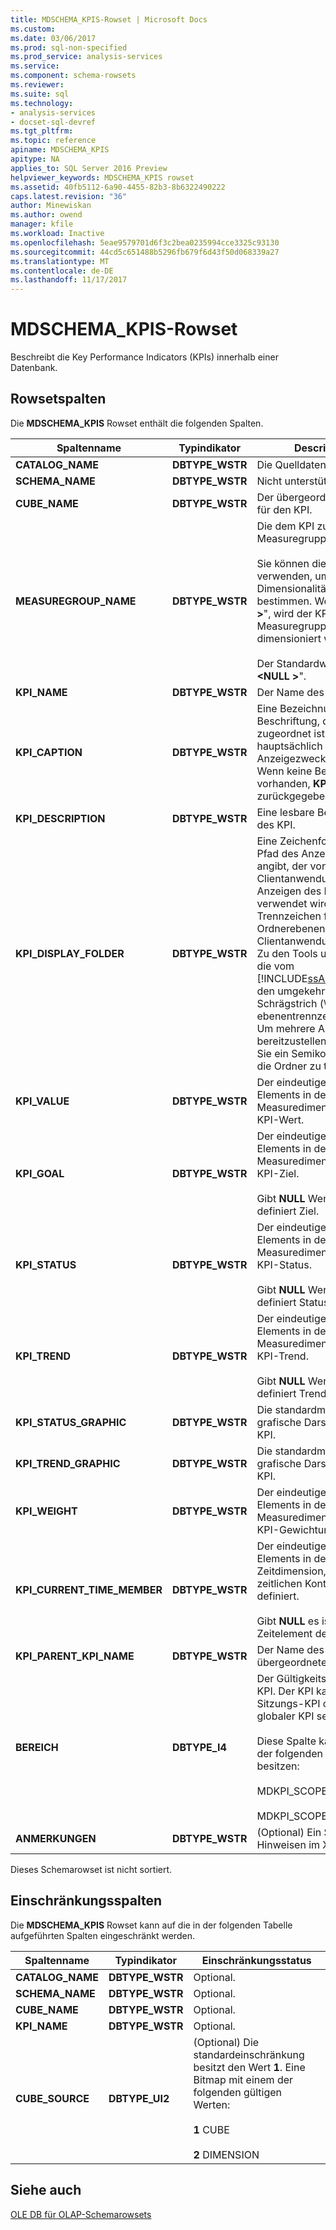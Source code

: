 ```yaml
---
title: MDSCHEMA_KPIS-Rowset | Microsoft Docs
ms.custom: 
ms.date: 03/06/2017
ms.prod: sql-non-specified
ms.prod_service: analysis-services
ms.service: 
ms.component: schema-rowsets
ms.reviewer: 
ms.suite: sql
ms.technology:
- analysis-services
- docset-sql-devref
ms.tgt_pltfrm: 
ms.topic: reference
apiname: MDSCHEMA_KPIS
apitype: NA
applies_to: SQL Server 2016 Preview
helpviewer_keywords: MDSCHEMA_KPIS rowset
ms.assetid: 40fb5112-6a90-4455-82b3-8b6322490222
caps.latest.revision: "36"
author: Minewiskan
ms.author: owend
manager: kfile
ms.workload: Inactive
ms.openlocfilehash: 5eae9579701d6f3c2bea0235994cce3325c93130
ms.sourcegitcommit: 44cd5c651488b5296fb679f6d43f50d068339a27
ms.translationtype: MT
ms.contentlocale: de-DE
ms.lasthandoff: 11/17/2017
---
```

# <a name="mdschemakpis-rowset"></a>MDSCHEMA_KPIS-Rowset
  Beschreibt die Key Performance Indicators (KPIs) innerhalb einer Datenbank.  
  
## <a name="rowset-columns"></a>Rowsetspalten  
 Die **MDSCHEMA_KPIS** Rowset enthält die folgenden Spalten.  
  
|Spaltenname|Typindikator|Description|  
|-----------------|--------------------|-----------------|  
|**CATALOG_NAME**|**DBTYPE_WSTR**|Die Quelldatenbank.|  
|**SCHEMA_NAME**|**DBTYPE_WSTR**|Nicht unterstützt.|  
|**CUBE_NAME**|**DBTYPE_WSTR**|Der übergeordnete Cube für den KPI.|  
|**MEASUREGROUP_NAME**|**DBTYPE_WSTR**|Die dem KPI zugeordnete Measuregruppe.<br /><br /> Sie können diese Spalte verwenden, um die Dimensionalität des KPI zu bestimmen. Wenn "**\<NULL >**", wird der KPI von allen Measuregruppen dimensioniert werden.<br /><br /> Der Standardwert ist "**\<NULL >**".|  
|**KPI_NAME**|**DBTYPE_WSTR**|Der Name des KPI.|  
|**KPI_CAPTION**|**DBTYPE_WSTR**|Eine Bezeichnung oder Beschriftung, die dem KPI zugeordnet ist. Wird hauptsächlich für Anzeigezwecke verwendet. Wenn keine Beschriftung vorhanden, **KPI_NAME** zurückgegeben wird.|  
|**KPI_DESCRIPTION**|**DBTYPE_WSTR**|Eine lesbare Beschreibung des KPI.|  
|**KPI_DISPLAY_FOLDER**|**DBTYPE_WSTR**|Eine Zeichenfolge, die den Pfad des Anzeigeordners angibt, der von der Clientanwendung zum Anzeigen des Elements verwendet wird. Das Trennzeichen für Ordnerebenen wird von der Clientanwendung definiert. Zu den Tools und Clients, die vom [!INCLUDE[ssASnoversion](../../../includes/ssasnoversion-md.md)], den umgekehrten Schrägstrich (\\) ebenentrennzeichen ist. Um mehrere Anzeigeordner bereitzustellen, verwenden Sie ein Semikolon (;), um die Ordner zu trennen.|  
|**KPI_VALUE**|**DBTYPE_WSTR**|Der eindeutige Name des Elements in der Measuredimension für den KPI-Wert.|  
|**KPI_GOAL**|**DBTYPE_WSTR**|Der eindeutige Name des Elements in der Measuredimension für das KPI-Ziel.<br /><br /> Gibt **NULL** Wenn kein definiert Ziel.|  
|**KPI_STATUS**|**DBTYPE_WSTR**|Der eindeutige Name des Elements in der Measuredimension für den KPI-Status.<br /><br /> Gibt **NULL** Wenn kein definiert Status.|  
|**KPI_TREND**|**DBTYPE_WSTR**|Der eindeutige Name des Elements in der Measuredimension für den KPI-Trend.<br /><br /> Gibt **NULL** Wenn kein definiert Trend.|  
|**KPI_STATUS_GRAPHIC**|**DBTYPE_WSTR**|Die standardmäßige grafische Darstellung des KPI.|  
|**KPI_TREND_GRAPHIC**|**DBTYPE_WSTR**|Die standardmäßige grafische Darstellung des KPI.|  
|**KPI_WEIGHT**|**DBTYPE_WSTR**|Der eindeutige Name des Elements in der Measuredimension für die KPI-Gewichtung.|  
|**KPI_CURRENT_TIME_MEMBER**|**DBTYPE_WSTR**|Der eindeutige Name des Elements in der Zeitdimension, die den zeitlichen Kontext des KPI definiert.<br /><br /> Gibt **NULL** es ist kein Zeitelement definiert.|  
|**KPI_PARENT_KPI_NAME**|**DBTYPE_WSTR**|Der Name des übergeordneten KPI.|  
|**BEREICH**|**DBTYPE_I4**|Der Gültigkeitsbereich des KPI. Der KPI kann ein Sitzungs-KPI oder ein globaler KPI sein.<br /><br /> Diese Spalte kann einen der folgenden Werte besitzen:<br /><br /> MDKPI_SCOPE_GLOBAL=1<br /><br /> MDKPI_SCOPE_SESSION=2|  
|**ANMERKUNGEN**|**DBTYPE_WSTR**|(Optional) Ein Satz von Hinweisen im XML-Format.|  
  
 Dieses Schemarowset ist nicht sortiert.  
  
## <a name="restriction-columns"></a>Einschränkungsspalten  
 Die **MDSCHEMA_KPIS** Rowset kann auf die in der folgenden Tabelle aufgeführten Spalten eingeschränkt werden.  
  
|Spaltenname|Typindikator|Einschränkungsstatus|  
|-----------------|--------------------|-----------------------|  
|**CATALOG_NAME**|**DBTYPE_WSTR**|Optional.|  
|**SCHEMA_NAME**|**DBTYPE_WSTR**|Optional.|  
|**CUBE_NAME**|**DBTYPE_WSTR**|Optional.|  
|**KPI_NAME**|**DBTYPE_WSTR**|Optional.|  
|**CUBE_SOURCE**|**DBTYPE_UI2**|(Optional) Die standardeinschränkung besitzt den Wert **1**. Eine Bitmap mit einem der folgenden gültigen Werten:<br /><br /> **1** CUBE<br /><br /> **2** DIMENSION|  
  
## <a name="see-also"></a>Siehe auch  
 [OLE DB für OLAP-Schemarowsets](../../../analysis-services/schema-rowsets/ole-db-olap/ole-db-for-olap-schema-rowsets.md)  
  
  
